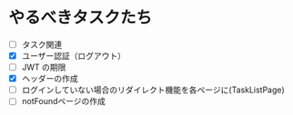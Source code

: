 # やるべきタスクたち
- [ ] タスク関連
- [x] ユーザー認証（ログアウト）
- [ ] JWT の期限
- [x] ヘッダーの作成
- [ ] ログインしていない場合のリダイレクト機能を各ページに(TaskListPage)
- [ ] notFoundページの作成